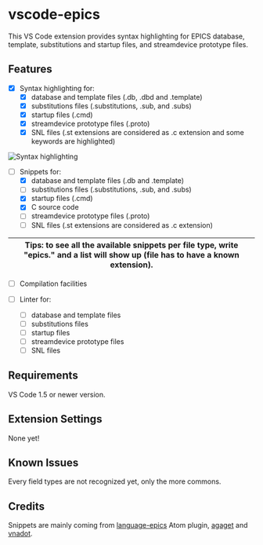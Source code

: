 # vscode-epics

This VS Code extension provides syntax highlighting for EPICS database, template, substitutions and startup files, and streamdevice prototype files.

## Features

- [x] Syntax highlighting for:
  - [x] database and template files (.db, .dbd and .template)
  - [x] substitutions files (.substitutions, .sub, and .subs)
  - [x] startup files (.cmd)
  - [x] streamdevice prototype files (.proto)
  - [x] SNL files (.st extensions are considered as .c extension and some keywords are highlighted) 

![Syntax highlighting](https://raw.githubusercontent.com/NSenaud/vscode-epics/master/images/template_syntax.png)

- [ ] Snippets for:
  - [x] database and template files (.db and .template)
  - [ ] substitutions files (.substitutions, .sub, and .subs)
  - [x] startup files (.cmd)
  - [x] C source code 
  - [ ] streamdevice prototype files (.proto)
  - [ ] SNL files (.st extensions are considered as .c extension)

| Tips: to see all the available snippets per file type, write "epics." and a list will show up (file has to have a known extension). |
| --- |

  
- [ ] Compilation facilities
  
- [ ] Linter for:
  - [ ] database and template files
  - [ ] substitutions files
  - [ ] startup files
  - [ ] streamdevice prototype files
  - [ ] SNL files

## Requirements

VS Code 1.5 or newer version.

## Extension Settings

None yet!

## Known Issues

Every field types are not recognized yet, only the more commons.

## Credits

Snippets are mainly coming from [language-epics](https://github.com/mmllski/language-epics) Atom plugin, [agaget](https://github.com/agaget) and [vnadot](https://github.com/vnadot).